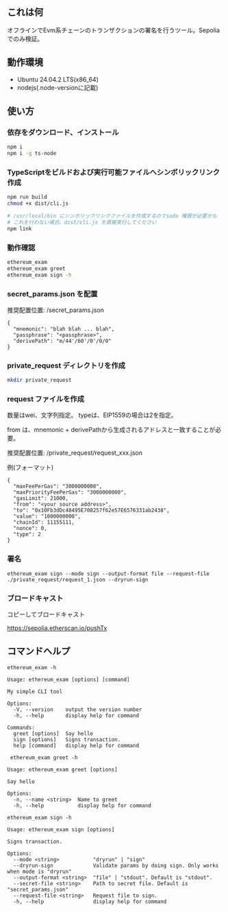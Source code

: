 ## これは何
オフラインでEvm系チェーンのトランザクションの署名を行うツール。Sepoliaでのみ検証。

## 動作環境
* Ubuntu 24.04.2 LTS(x86_64)
* nodejs(.node-versionに記載)

## 使い方
### 依存をダウンロード、インストール
```sh
npm i
npm i -g ts-node
```

### TypeScriptをビルドおよび実行可能ファイルへシンボリックリンク作成
```sh
npm run build
chmod +x dist/cli.js

# /usr/local/bin にシンボリックリンクファイルを作成するのでsudo 権限が必要かも
# これを行わない場合、dist/cli.js を直接実行してください
npm link
```

### 動作確認
```sh
ethereum_exam
ethereum_exam greet
ethereum_exam sign -h
```

### secret_params.json を配置
推奨配置位置: <project-root>/secret_params.json

```
{
  "mnemonic": "blah blah ... blah",
  "passphrase": "<passphrase>",
  "derivePath": "m/44'/60'/0'/0/0"
}
```

### private_request ディレクトリを作成
```sh
mkdir private_request
```

### request ファイルを作成
数量はwei、文字列指定。
typeは、EIP1559の場合は2を指定。

from は、mnemonic + derivePathから生成されるアドレスと一致することが必要。

推奨配置位置: <project-root>/private_request/request_xxx.json


例(フォーマット)
```
{
  "maxFeePerGas": "3000000000",
  "maxPriorityFeePerGas": "3000000000",
  "gasLimit": 21000,
  "from": "<your source address>",
  "to": "0x10Fb3dDc48495E708257f62e57E6576331ab2438",
  "value": "1000000000",
  "chainId": 11155111,
  "nonce": 0,
  "type": 2
}
```

### 署名
```
ethereum_exam sign --mode sign --output-format file --request-file ./private_request/request_1.json --dryrun-sign
```

### ブロードキャスト
コピーしてブロードキャスト

https://sepolia.etherscan.io/pushTx

## コマンドヘルプ
```
ethereum_exam -h

Usage: ethereum_exam [options] [command]

My simple CLI tool

Options:
  -V, --version    output the version number
  -h, --help       display help for command

Commands:
  greet [options]  Say hello
  sign [options]   Signs transaction.
  help [command]   display help for command
```

```
 ethereum_exam greet -h

Usage: ethereum_exam greet [options]

Say hello

Options:
  -n, --name <string>  Name to greet
  -h, --help           display help for command
```

```
ethereum_exam sign -h

Usage: ethereum_exam sign [options]

Signs transaction.

Options:
  --mode <string>           "dryrun" | "sign"
  --dryrun-sign             Validate params by doing sign. Only works when mode is "dryrun"
  --output-format <string>  "file" | "stdout". Default is "stdout".
  --secret-file <string>    Path to secret file. Default is "secret_params.json"
  --request-file <string>   Request file to sign.
  -h, --help                display help for command
```

